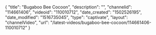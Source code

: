 {
    "title": "Bugaboo Bee Cocoon",
    "description": "",
    "channelid": "114661406",
    "videoid": "110010712",
    "date_created": "1502526195",
    "date_modified": "1516735045",
    "type": "captivate",
    "layout": "channelVideo",
    "url": "\/latest-videos\/bugaboo-bee-cocoon\/114661406-110010712"
}
